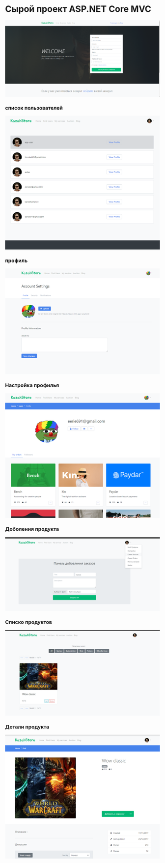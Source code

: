 # Сырой проект ASP.NET Core MVC
[![video](Image/Image-01.png)](https://youtu.be/wYtKgQM6gzI)

### список пользователей 
![](Image/Image-02.png)

### профиль
![](Image/Image-03.png)

### Настройка профилья 
![](Image/Image-04.png)

### Доболения продукта
![](Image/Image-05.png)

### Списко продуктов
![](Image/Image-06.png)

### Детали продукта
![](Image/Image-07.png)


